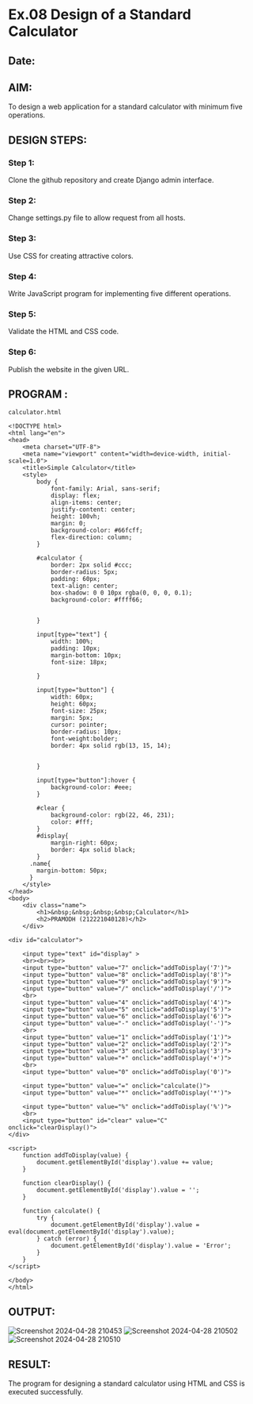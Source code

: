 # Ex.08 Design of a Standard Calculator
## Date:

## AIM:
To design a web application for a standard calculator with minimum five operations.

## DESIGN STEPS:

### Step 1:
Clone the github repository and create Django admin interface.

### Step 2:
Change settings.py file to allow request from all hosts.

### Step 3:
Use CSS for creating attractive colors.

### Step 4:
Write JavaScript program for implementing five different operations.

### Step 5:
Validate the HTML and CSS code.

### Step 6:
Publish the website in the given URL.

## PROGRAM :
```
calculator.html

<!DOCTYPE html>
<html lang="en">
<head>
    <meta charset="UTF-8">
    <meta name="viewport" content="width=device-width, initial-scale=1.0">
    <title>Simple Calculator</title>
    <style>
        body {
            font-family: Arial, sans-serif;
            display: flex;
            align-items: center;
            justify-content: center;
            height: 100vh;
            margin: 0;
            background-color: #66fcff;
            flex-direction: column;
        }

        #calculator {
            border: 2px solid #ccc;
            border-radius: 5px;
            padding: 60px;
            text-align: center;
            box-shadow: 0 0 10px rgba(0, 0, 0, 0.1);
            background-color: #ffff66;


        }

        input[type="text"] {
            width: 100%;
            padding: 10px;
            margin-bottom: 10px;
            font-size: 18px;
           
        }

        input[type="button"] {
            width: 60px;
            height: 60px;
            font-size: 25px;
            margin: 5px;
            cursor: pointer;
            border-radius: 10px;
            font-weight:bolder;
            border: 4px solid rgb(13, 15, 14);
            

        }

        input[type="button"]:hover {
            background-color: #eee;
        }

        #clear {
            background-color: rgb(22, 46, 231);
            color: #fff;
        }
        #display{
            margin-right: 60px;
            border: 4px solid black;
        }
      .name{
        margin-bottom: 50px;
      }
    </style>
</head>
<body>
    <div class="name">
        <h1>&nbsp;&nbsp;&nbsp;&nbsp;Calculator</h1>
        <h2>PRAMODH (212221040128)</h2>
    </div>

<div id="calculator">
   
    <input type="text" id="display" >
    <br><br><br>
    <input type="button" value="7" onclick="addToDisplay('7')">
    <input type="button" value="8" onclick="addToDisplay('8')">
    <input type="button" value="9" onclick="addToDisplay('9')">
    <input type="button" value="/" onclick="addToDisplay('/')">
    <br>
    <input type="button" value="4" onclick="addToDisplay('4')">
    <input type="button" value="5" onclick="addToDisplay('5')">
    <input type="button" value="6" onclick="addToDisplay('6')">
    <input type="button" value="-" onclick="addToDisplay('-')">
    <br>
    <input type="button" value="1" onclick="addToDisplay('1')">
    <input type="button" value="2" onclick="addToDisplay('2')">
    <input type="button" value="3" onclick="addToDisplay('3')">
    <input type="button" value="+" onclick="addToDisplay('+')">
    <br>
    <input type="button" value="0" onclick="addToDisplay('0')">
    
    <input type="button" value="=" onclick="calculate()">
    <input type="button" value="*" onclick="addToDisplay('*')">
   
    <input type="button" value="%" onclick="addToDisplay('%')">
    <br>
    <input type="button" id="clear" value="C" onclick="clearDisplay()">
</div>

<script>
    function addToDisplay(value) {
        document.getElementById('display').value += value;
    }

    function clearDisplay() {
        document.getElementById('display').value = '';
    }

    function calculate() {
        try {
            document.getElementById('display').value = eval(document.getElementById('display').value);
        } catch (error) {
            document.getElementById('display').value = 'Error';
        }
    }
</script>

</body>
</html>

```

## OUTPUT:
![Screenshot 2024-04-28 210453](https://github.com/Pramodhraj15/Calc/assets/130092183/c6334c47-a2c2-4dcb-9a9c-67f097a672f2)
![Screenshot 2024-04-28 210502](https://github.com/Pramodhraj15/Calc/assets/130092183/8ae8115e-448b-4bc0-8c42-2674de1ae463)
![Screenshot 2024-04-28 210510](https://github.com/Pramodhraj15/Calc/assets/130092183/71a5609c-5bda-4d3d-bc4a-4e76ade2641a)

## RESULT:
The program for designing a standard calculator using HTML and CSS is executed successfully.
